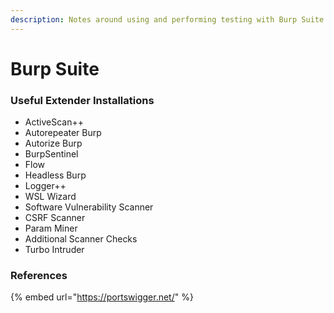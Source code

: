 ```yaml
---
description: Notes around using and performing testing with Burp Suite
---
```


# Burp Suite

### Useful Extender Installations

* ActiveScan++
* Autorepeater Burp
* Autorize Burp
* BurpSentinel
* Flow
* Headless Burp
* Logger++
* WSL Wizard
* Software Vulnerability Scanner
* CSRF Scanner
* Param Miner
* Additional Scanner Checks
* Turbo Intruder

### References

{% embed url="https://portswigger.net/" %}
